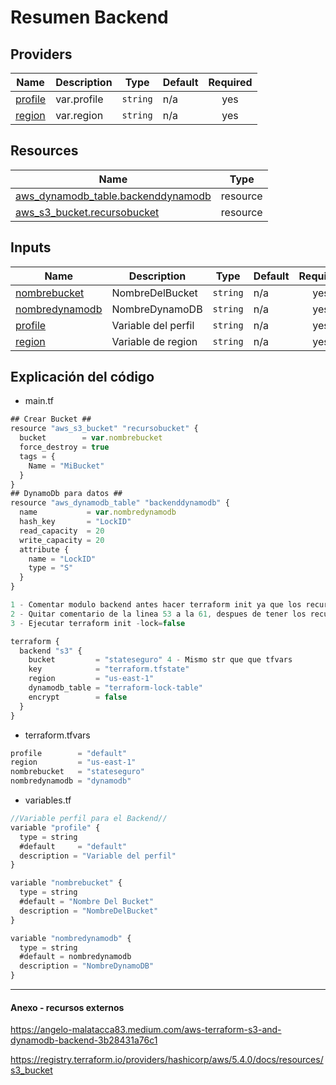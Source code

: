# Resumen Backend
## Providers
| Name | Description | Type | Default | Required |
|------|-------------|------|---------|:--------:|
| [profile](var.profile) | var.profile | `string` | n/a | yes
| [region](var.region) | var.region | `string` | n/a | yes

## Resources

| Name | Type |
|------|------|
| [aws_dynamodb_table.backenddynamodb](https://registry.terraform.io/providers/hashicorp/aws/latest/docs/resources/dynamodb_table) | resource |
| [aws_s3_bucket.recursobucket](https://registry.terraform.io/providers/hashicorp/aws/latest/docs/resources/s3_bucket) | resource |

## Inputs

| Name | Description | Type | Default | Required |
|------|-------------|------|---------|:--------:|
| <a name="input_nombrebucket"></a> [nombrebucket](#input\_nombrebucket) | NombreDelBucket | `string` | n/a | yes |
| <a name="input_nombredynamodb"></a> [nombredynamodb](#input\_nombredynamodb) | NombreDynamoDB | `string` | n/a | yes |
| <a name="input_profile"></a> [profile](#input\_profile) | Variable del perfil | `string` | n/a | yes |
| <a name="input_region"></a> [region](#input\_region) | Variable de region | `string` | n/a | yes |

## Explicación del código
* main.tf
```javascript
## Crear Bucket ##
resource "aws_s3_bucket" "recursobucket" {
  bucket        = var.nombrebucket
  force_destroy = true
  tags = {
    Name = "MiBucket"
  }
}
## DynamoDb para datos ##
resource "aws_dynamodb_table" "backenddynamodb" {
  name           = var.nombredynamodb
  hash_key       = "LockID"
  read_capacity  = 20
  write_capacity = 20
  attribute {
    name = "LockID"
    type = "S"
  }
}

1 - Comentar modulo backend antes hacer terraform init ya que los recursos no estan creados
2 - Quitar comentario de la linea 53 a la 61, despues de tener los recursos se copia el State al bucket
3 - Ejecutar terraform init -lock=false

terraform {
  backend "s3" {
    bucket         = "stateseguro" 4 - Mismo str que que tfvars
    key            = "terraform.tfstate"
    region         = "us-east-1"
    dynamodb_table = "terraform-lock-table"
    encrypt        = false
  }
}
```
* terraform.tfvars
```javascript
profile        = "default"
region         = "us-east-1"
nombrebucket   = "stateseguro"
nombredynamodb = "dynamodb"
```
* variables.tf
```javascript
//Variable perfil para el Backend//
variable "profile" {
  type = string
  #default     = "default"
  description = "Variable del perfil"
}

variable "nombrebucket" {
  type = string
  #default = "Nombre Del Bucket"
  description = "NombreDelBucket"
}

variable "nombredynamodb" {
  type = string
  #default = nombredynamodb
  description = "NombreDynamoDB"
}
```
***
#### Anexo - recursos externos

<https://angelo-malatacca83.medium.com/aws-terraform-s3-and-dynamodb-backend-3b28431a76c1>

<https://registry.terraform.io/providers/hashicorp/aws/5.4.0/docs/resources/s3_bucket>